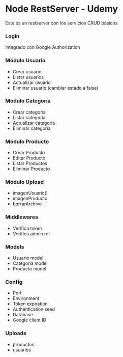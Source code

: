 # Node RestServer - Udemy

Este es un restserver con los servicios CRUD básicos

### Login

Integrado con Google Authorization

### Módulo Usuario

- Crear usuario
- Listar usuarios
- Actualizar usuario
- Eliminar usuario (cambiar estado a false)

### Módulo Categoría

- Crear categoría
- Listar categoría
- Actualizar categoría
- Eliminar categoría

### Módulo Producto

- Crear Producto
- Editar Producto
- Listar Productos
- Eliminar Producto

### Módulo Upload

- imagenUsuario()
- imagenProducto
- borrarArchivo

### Middlewares

- Verifica token
- Verifica admin rol

### Models

- Usuario model
- Categoría model
- Producto model

### Config

- Port
- Environment
- Token expiration
- Authentication seed
- Database
- Google client ID

### Uploads

- productos
- usuarios
